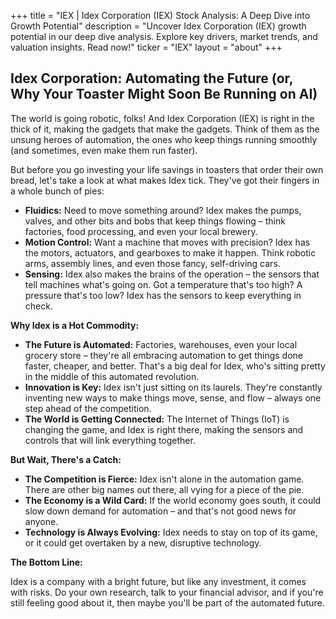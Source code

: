 +++
title = "IEX |  Idex Corporation (IEX) Stock Analysis: A Deep Dive into Growth Potential"
description = "Uncover Idex Corporation (IEX) growth potential in our deep dive analysis. Explore key drivers, market trends, and valuation insights.  Read now!"
ticker = "IEX"
layout = "about"
+++

        


## Idex Corporation: Automating the Future (or, Why Your Toaster Might Soon Be Running on AI)

The world is going robotic, folks! And Idex Corporation (IEX) is right in the thick of it, making the gadgets that make the gadgets. Think of them as the unsung heroes of automation, the ones who keep things running smoothly (and sometimes, even make them run faster).

But before you go investing your life savings in toasters that order their own bread, let's take a look at what makes Idex tick. They've got their fingers in a whole bunch of pies:

* **Fluidics:** Need to move something around? Idex makes the pumps, valves, and other bits and bobs that keep things flowing – think factories, food processing, and even your local brewery.
* **Motion Control:** Want a machine that moves with precision? Idex has the motors, actuators, and gearboxes to make it happen. Think robotic arms, assembly lines, and even those fancy, self-driving cars.
* **Sensing:** Idex also makes the brains of the operation – the sensors that tell machines what's going on. Got a temperature that's too high? A pressure that's too low? Idex has the sensors to keep everything in check.

**Why Idex is a Hot Commodity:**

* **The Future is Automated:** Factories, warehouses, even your local grocery store – they're all embracing automation to get things done faster, cheaper, and better. That's a big deal for Idex, who's sitting pretty in the middle of this automated revolution.
* **Innovation is Key:** Idex isn't just sitting on its laurels. They're constantly inventing new ways to make things move, sense, and flow – always one step ahead of the competition.
* **The World is Getting Connected:** The Internet of Things (IoT) is changing the game, and Idex is right there, making the sensors and controls that will link everything together.

**But Wait, There's a Catch:**

* **The Competition is Fierce:** Idex isn't alone in the automation game. There are other big names out there, all vying for a piece of the pie.
* **The Economy is a Wild Card:** If the world economy goes south, it could slow down demand for automation – and that's not good news for anyone.
* **Technology is Always Evolving:** Idex needs to stay on top of its game, or it could get overtaken by a new, disruptive technology.

**The Bottom Line:**

Idex is a company with a bright future, but like any investment, it comes with risks. Do your own research, talk to your financial advisor, and if you're still feeling good about it, then maybe you'll be part of the automated future. 

        